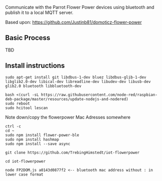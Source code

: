Communicate with the Parrot Flower Power devices using bluetooth and publish it to a local MQTT server.

Based upon: https://github.com/Justinb81/domoticz-flower-power 

## Basic Process

TBD

## Install instructions

```
sudo apt-get install git libdbus-1-dev bluez libdbus-glib-1-dev libglib2.0-dev libical-dev libreadline-dev libudev-dev libusb-dev glib2.0 bluetooth libbluetooth-dev
```

```
bash <(curl -sL https://raw.githubusercontent.com/node-red/raspbian-deb-package/master/resources/update-nodejs-and-nodered)
sudo reboot
sudo hcitool lescan 
```

Note down/copy the flowerpower Mac Adresses somewhere

```
ctrl -c
cd ~
sudo npm install flower-power-ble
sudo npm install hashmap
sudo npm install --save async
```

```
git clone https://github.com/TrebingHimstedt/iot-flowerpower

cd iot-flowerpower

node FP2DOM.js a0143d0877f2 <-- bluetooth mac address without : in lower case format
```
